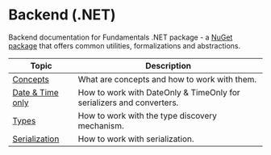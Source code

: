 # Backend (.NET)

Backend documentation for Fundamentals .NET package - a [NuGet package](https://www.nuget.org/packages/Cratis.Fundamentals/) that offers common utilities, formalizations and abstractions.

| Topic | Description |
| ------- | ----------- |
| [Concepts](./concepts.md) | What are concepts and how to work with them. |
| [Date & Time only](./date_and_time_only.md) | How to work with DateOnly & TimeOnly for serializers and converters. |
| [Types](./types.md) | How to work with the type discovery mechanism. |
| [Serialization](./serialization.md) | How to work with serialization. |
